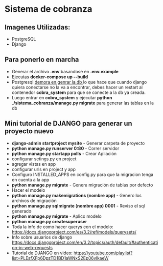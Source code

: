 # Sistema de cobranza

## Imagenes Utilizadas:
- PostgreSQL
- Django

## Para ponerlo en marcha
- Generar el archivo **.env** basandose en **.env.example**
- Ejecutas **docker-compose up --build**
- Postgresql [demora en genrar la db ](https://github.com/docker-library/docs/blob/master/postgres/README.md#caveats) lo que hace que cuando django quiera conectarse no la va a encontrar, debes hacer un restart al contenedor **cobra_system** para que se conecte a la db ya creada.
- Luego entrar en **cobra_system** y ejecutar **python ./sistema_cobranza/manage.py migrate** para generar las tablas en la db 

## Mini tutorial de DJANGO para generar un proyecto nuevo
- **django-admin startproject mysite** - Generar carpeta de proyecto
- **python manage.py runserver 0:80** - Correr servidor
- **python manage.py startapp polls** - Crear Apliación
- configurar setings.py en project
- agregar vistas en app
- configurar urls en project y app
- Configuro INSTALLED_APPS en config.py para que la migracion tenga en cuenta a la app
- **python manage.py migrate** - Genera migración de tablas por defecto
- Hacer el modelo
- **python manage.py makemigrations (nombre app)** - Genero los archivos de migración
- **python manage.py sqlmigrate (nombre app) 0001** - Reviso el sql generado
- **python manage.py migrate** - Aplico modelo
- **python manage.py createsuperuser**
- Toda la info de como hacer querys con el modelo: https://docs.djangoproject.com/es/3.2/ref/models/querysets/
- Info sobre usuarios de django https://docs.djangoproject.com/en/3.2/topics/auth/default/#authentication-in-web-requests
- Tutorial de DJANGO en video: https://youtube.com/playlist?list=PLEsfXFp6DpzTD1BD1aWNxS2Ep06vIkaeW